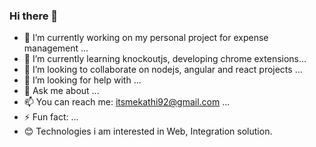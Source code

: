 ### Hi there 👋

- 🔭 I’m currently working on my personal project for expense management ...
- 🌱 I’m currently learning  knockoutjs, developing chrome extensions...
- 👯 I’m looking to collaborate on nodejs, angular and react projects ...
- 🤔 I’m looking for help with ...
- 💬 Ask me about ...
- 📫 You can reach me: itsmekathi92@gmail.com ...
- ⚡ Fun fact: ...
- :blush: Technologies i am interested in Web, Integration solution.

